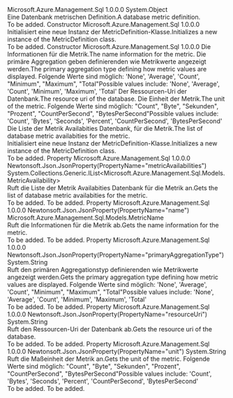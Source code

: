 <Type Name="MetricDefinition" FullName="Microsoft.Azure.Management.Sql.Models.MetricDefinition">
  <TypeSignature Language="C#" Value="public class MetricDefinition" />
  <TypeSignature Language="ILAsm" Value=".class public auto ansi beforefieldinit MetricDefinition extends System.Object" />
  <TypeSignature Language="DocId" Value="T:Microsoft.Azure.Management.Sql.Models.MetricDefinition" />
  <TypeSignature Language="VB.NET" Value="Public Class MetricDefinition" />
  <TypeSignature Language="F#" Value="type MetricDefinition = class" />
  <AssemblyInfo>
    <AssemblyName>Microsoft.Azure.Management.Sql</AssemblyName>
    <AssemblyVersion>1.0.0.0</AssemblyVersion>
  </AssemblyInfo>
  <Base>
    <BaseTypeName>System.Object</BaseTypeName>
  </Base>
  <Interfaces />
  <Docs>
    <summary>
            <span data-ttu-id="2b69c-101">Eine Datenbank metrischen Definition.</span><span class="sxs-lookup"><span data-stu-id="2b69c-101">A database metric definition.</span></span>
            </summary>
    <remarks>To be added.</remarks>
  </Docs>
  <Members>
    <Member MemberName=".ctor">
      <MemberSignature Language="C#" Value="public MetricDefinition ();" />
      <MemberSignature Language="ILAsm" Value=".method public hidebysig specialname rtspecialname instance void .ctor() cil managed" />
      <MemberSignature Language="DocId" Value="M:Microsoft.Azure.Management.Sql.Models.MetricDefinition.#ctor" />
      <MemberSignature Language="VB.NET" Value="Public Sub New ()" />
      <MemberType>Constructor</MemberType>
      <AssemblyInfo>
        <AssemblyName>Microsoft.Azure.Management.Sql</AssemblyName>
        <AssemblyVersion>1.0.0.0</AssemblyVersion>
      </AssemblyInfo>
      <Parameters />
      <Docs>
        <summary>
            <span data-ttu-id="2b69c-102">Initialisiert eine neue Instanz der MetricDefinition-Klasse.</span><span class="sxs-lookup"><span data-stu-id="2b69c-102">Initializes a new instance of the MetricDefinition class.</span></span>
            </summary>
        <remarks>To be added.</remarks>
      </Docs>
    </Member>
    <Member MemberName=".ctor">
      <MemberSignature Language="C#" Value="public MetricDefinition (Microsoft.Azure.Management.Sql.Models.MetricName name = null, string primaryAggregationType = null, string resourceUri = null, string unit = null, System.Collections.Generic.IList&lt;Microsoft.Azure.Management.Sql.Models.MetricAvailability&gt; metricAvailabilities = null);" />
      <MemberSignature Language="ILAsm" Value=".method public hidebysig specialname rtspecialname instance void .ctor(class Microsoft.Azure.Management.Sql.Models.MetricName name, string primaryAggregationType, string resourceUri, string unit, class System.Collections.Generic.IList`1&lt;class Microsoft.Azure.Management.Sql.Models.MetricAvailability&gt; metricAvailabilities) cil managed" />
      <MemberSignature Language="DocId" Value="M:Microsoft.Azure.Management.Sql.Models.MetricDefinition.#ctor(Microsoft.Azure.Management.Sql.Models.MetricName,System.String,System.String,System.String,System.Collections.Generic.IList{Microsoft.Azure.Management.Sql.Models.MetricAvailability})" />
      <MemberSignature Language="VB.NET" Value="Public Sub New (Optional name As MetricName = null, Optional primaryAggregationType As String = null, Optional resourceUri As String = null, Optional unit As String = null, Optional metricAvailabilities As IList(Of MetricAvailability) = null)" />
      <MemberSignature Language="F#" Value="new Microsoft.Azure.Management.Sql.Models.MetricDefinition : Microsoft.Azure.Management.Sql.Models.MetricName * string * string * string * System.Collections.Generic.IList&lt;Microsoft.Azure.Management.Sql.Models.MetricAvailability&gt; -&gt; Microsoft.Azure.Management.Sql.Models.MetricDefinition" Usage="new Microsoft.Azure.Management.Sql.Models.MetricDefinition (name, primaryAggregationType, resourceUri, unit, metricAvailabilities)" />
      <MemberType>Constructor</MemberType>
      <AssemblyInfo>
        <AssemblyName>Microsoft.Azure.Management.Sql</AssemblyName>
        <AssemblyVersion>1.0.0.0</AssemblyVersion>
      </AssemblyInfo>
      <Parameters>
        <Parameter Name="name" Type="Microsoft.Azure.Management.Sql.Models.MetricName" />
        <Parameter Name="primaryAggregationType" Type="System.String" />
        <Parameter Name="resourceUri" Type="System.String" />
        <Parameter Name="unit" Type="System.String" />
        <Parameter Name="metricAvailabilities" Type="System.Collections.Generic.IList&lt;Microsoft.Azure.Management.Sql.Models.MetricAvailability&gt;" />
      </Parameters>
      <Docs>
        <param name="name"><span data-ttu-id="2b69c-103">Die Informationen für die Metrik.</span><span class="sxs-lookup"><span data-stu-id="2b69c-103">The name information for the metric.</span></span></param>
        <param name="primaryAggregationType"><span data-ttu-id="2b69c-104">Die primäre Aggregation geben definierenden wie Metrikwerte angezeigt werden.</span><span class="sxs-lookup"><span data-stu-id="2b69c-104">The primary aggregation type defining how metric values are displayed.</span></span> <span data-ttu-id="2b69c-105">Folgende Werte sind möglich: 'None', 'Average', 'Count', "Minimum", "Maximum", "Total"</span><span class="sxs-lookup"><span data-stu-id="2b69c-105">Possible values include: 'None', 'Average', 'Count', 'Minimum', 'Maximum', 'Total'</span></span></param>
        <param name="resourceUri"><span data-ttu-id="2b69c-106">Der Ressourcen-Uri der Datenbank.</span><span class="sxs-lookup"><span data-stu-id="2b69c-106">The resource uri of the database.</span></span></param>
        <param name="unit"><span data-ttu-id="2b69c-107">Die Einheit der Metrik.</span><span class="sxs-lookup"><span data-stu-id="2b69c-107">The unit of the metric.</span></span> <span data-ttu-id="2b69c-108">Folgende Werte sind möglich: "Count", "Byte", "Sekunden", "Prozent", "CountPerSecond", "BytesPerSecond"</span><span class="sxs-lookup"><span data-stu-id="2b69c-108">Possible values include: 'Count', 'Bytes', 'Seconds', 'Percent', 'CountPerSecond', 'BytesPerSecond'</span></span></param>
        <param name="metricAvailabilities"><span data-ttu-id="2b69c-109">Die Liste der Metrik Availabities Datenbank, für die Metrik.</span><span class="sxs-lookup"><span data-stu-id="2b69c-109">The list of database metric availabities for the metric.</span></span></param>
        <summary>
            <span data-ttu-id="2b69c-110">Initialisiert eine neue Instanz der MetricDefinition-Klasse.</span><span class="sxs-lookup"><span data-stu-id="2b69c-110">Initializes a new instance of the MetricDefinition class.</span></span>
            </summary>
        <remarks>To be added.</remarks>
      </Docs>
    </Member>
    <Member MemberName="MetricAvailabilities">
      <MemberSignature Language="C#" Value="public System.Collections.Generic.IList&lt;Microsoft.Azure.Management.Sql.Models.MetricAvailability&gt; MetricAvailabilities { get; }" />
      <MemberSignature Language="ILAsm" Value=".property instance class System.Collections.Generic.IList`1&lt;class Microsoft.Azure.Management.Sql.Models.MetricAvailability&gt; MetricAvailabilities" />
      <MemberSignature Language="DocId" Value="P:Microsoft.Azure.Management.Sql.Models.MetricDefinition.MetricAvailabilities" />
      <MemberSignature Language="VB.NET" Value="Public ReadOnly Property MetricAvailabilities As IList(Of MetricAvailability)" />
      <MemberSignature Language="F#" Value="member this.MetricAvailabilities : System.Collections.Generic.IList&lt;Microsoft.Azure.Management.Sql.Models.MetricAvailability&gt;" Usage="Microsoft.Azure.Management.Sql.Models.MetricDefinition.MetricAvailabilities" />
      <MemberType>Property</MemberType>
      <AssemblyInfo>
        <AssemblyName>Microsoft.Azure.Management.Sql</AssemblyName>
        <AssemblyVersion>1.0.0.0</AssemblyVersion>
      </AssemblyInfo>
      <Attributes>
        <Attribute>
          <AttributeName>Newtonsoft.Json.JsonProperty(PropertyName="metricAvailabilities")</AttributeName>
        </Attribute>
      </Attributes>
      <ReturnValue>
        <ReturnType>System.Collections.Generic.IList&lt;Microsoft.Azure.Management.Sql.Models.MetricAvailability&gt;</ReturnType>
      </ReturnValue>
      <Docs>
        <summary>
            <span data-ttu-id="2b69c-111">Ruft die Liste der Metrik Availabities Datenbank für die Metrik an.</span><span class="sxs-lookup"><span data-stu-id="2b69c-111">Gets the list of database metric availabities for the metric.</span></span>
            </summary>
        <value>To be added.</value>
        <remarks>To be added.</remarks>
      </Docs>
    </Member>
    <Member MemberName="Name">
      <MemberSignature Language="C#" Value="public Microsoft.Azure.Management.Sql.Models.MetricName Name { get; }" />
      <MemberSignature Language="ILAsm" Value=".property instance class Microsoft.Azure.Management.Sql.Models.MetricName Name" />
      <MemberSignature Language="DocId" Value="P:Microsoft.Azure.Management.Sql.Models.MetricDefinition.Name" />
      <MemberSignature Language="VB.NET" Value="Public ReadOnly Property Name As MetricName" />
      <MemberSignature Language="F#" Value="member this.Name : Microsoft.Azure.Management.Sql.Models.MetricName" Usage="Microsoft.Azure.Management.Sql.Models.MetricDefinition.Name" />
      <MemberType>Property</MemberType>
      <AssemblyInfo>
        <AssemblyName>Microsoft.Azure.Management.Sql</AssemblyName>
        <AssemblyVersion>1.0.0.0</AssemblyVersion>
      </AssemblyInfo>
      <Attributes>
        <Attribute>
          <AttributeName>Newtonsoft.Json.JsonProperty(PropertyName="name")</AttributeName>
        </Attribute>
      </Attributes>
      <ReturnValue>
        <ReturnType>Microsoft.Azure.Management.Sql.Models.MetricName</ReturnType>
      </ReturnValue>
      <Docs>
        <summary>
            <span data-ttu-id="2b69c-112">Ruft die Informationen für die Metrik ab.</span><span class="sxs-lookup"><span data-stu-id="2b69c-112">Gets the name information for the metric.</span></span>
            </summary>
        <value>To be added.</value>
        <remarks>To be added.</remarks>
      </Docs>
    </Member>
    <Member MemberName="PrimaryAggregationType">
      <MemberSignature Language="C#" Value="public string PrimaryAggregationType { get; }" />
      <MemberSignature Language="ILAsm" Value=".property instance string PrimaryAggregationType" />
      <MemberSignature Language="DocId" Value="P:Microsoft.Azure.Management.Sql.Models.MetricDefinition.PrimaryAggregationType" />
      <MemberSignature Language="VB.NET" Value="Public ReadOnly Property PrimaryAggregationType As String" />
      <MemberSignature Language="F#" Value="member this.PrimaryAggregationType : string" Usage="Microsoft.Azure.Management.Sql.Models.MetricDefinition.PrimaryAggregationType" />
      <MemberType>Property</MemberType>
      <AssemblyInfo>
        <AssemblyName>Microsoft.Azure.Management.Sql</AssemblyName>
        <AssemblyVersion>1.0.0.0</AssemblyVersion>
      </AssemblyInfo>
      <Attributes>
        <Attribute>
          <AttributeName>Newtonsoft.Json.JsonProperty(PropertyName="primaryAggregationType")</AttributeName>
        </Attribute>
      </Attributes>
      <ReturnValue>
        <ReturnType>System.String</ReturnType>
      </ReturnValue>
      <Docs>
        <summary>
            <span data-ttu-id="2b69c-113">Ruft den primären Aggregationstyp definierenden wie Metrikwerte angezeigt werden.</span><span class="sxs-lookup"><span data-stu-id="2b69c-113">Gets the primary aggregation type defining how metric values are displayed.</span></span> <span data-ttu-id="2b69c-114">Folgende Werte sind möglich: 'None', 'Average', 'Count', "Minimum", "Maximum", "Total"</span><span class="sxs-lookup"><span data-stu-id="2b69c-114">Possible values include: 'None', 'Average', 'Count', 'Minimum', 'Maximum', 'Total'</span></span>
            </summary>
        <value>To be added.</value>
        <remarks>To be added.</remarks>
      </Docs>
    </Member>
    <Member MemberName="ResourceUri">
      <MemberSignature Language="C#" Value="public string ResourceUri { get; }" />
      <MemberSignature Language="ILAsm" Value=".property instance string ResourceUri" />
      <MemberSignature Language="DocId" Value="P:Microsoft.Azure.Management.Sql.Models.MetricDefinition.ResourceUri" />
      <MemberSignature Language="VB.NET" Value="Public ReadOnly Property ResourceUri As String" />
      <MemberSignature Language="F#" Value="member this.ResourceUri : string" Usage="Microsoft.Azure.Management.Sql.Models.MetricDefinition.ResourceUri" />
      <MemberType>Property</MemberType>
      <AssemblyInfo>
        <AssemblyName>Microsoft.Azure.Management.Sql</AssemblyName>
        <AssemblyVersion>1.0.0.0</AssemblyVersion>
      </AssemblyInfo>
      <Attributes>
        <Attribute>
          <AttributeName>Newtonsoft.Json.JsonProperty(PropertyName="resourceUri")</AttributeName>
        </Attribute>
      </Attributes>
      <ReturnValue>
        <ReturnType>System.String</ReturnType>
      </ReturnValue>
      <Docs>
        <summary>
            <span data-ttu-id="2b69c-115">Ruft den Ressourcen-Uri der Datenbank ab.</span><span class="sxs-lookup"><span data-stu-id="2b69c-115">Gets the resource uri of the database.</span></span>
            </summary>
        <value>To be added.</value>
        <remarks>To be added.</remarks>
      </Docs>
    </Member>
    <Member MemberName="Unit">
      <MemberSignature Language="C#" Value="public string Unit { get; }" />
      <MemberSignature Language="ILAsm" Value=".property instance string Unit" />
      <MemberSignature Language="DocId" Value="P:Microsoft.Azure.Management.Sql.Models.MetricDefinition.Unit" />
      <MemberSignature Language="VB.NET" Value="Public ReadOnly Property Unit As String" />
      <MemberSignature Language="F#" Value="member this.Unit : string" Usage="Microsoft.Azure.Management.Sql.Models.MetricDefinition.Unit" />
      <MemberType>Property</MemberType>
      <AssemblyInfo>
        <AssemblyName>Microsoft.Azure.Management.Sql</AssemblyName>
        <AssemblyVersion>1.0.0.0</AssemblyVersion>
      </AssemblyInfo>
      <Attributes>
        <Attribute>
          <AttributeName>Newtonsoft.Json.JsonProperty(PropertyName="unit")</AttributeName>
        </Attribute>
      </Attributes>
      <ReturnValue>
        <ReturnType>System.String</ReturnType>
      </ReturnValue>
      <Docs>
        <summary>
            <span data-ttu-id="2b69c-116">Ruft die Maßeinheit der Metrik an.</span><span class="sxs-lookup"><span data-stu-id="2b69c-116">Gets the unit of the metric.</span></span> <span data-ttu-id="2b69c-117">Folgende Werte sind möglich: "Count", "Byte", "Sekunden", "Prozent", "CountPerSecond", "BytesPerSecond"</span><span class="sxs-lookup"><span data-stu-id="2b69c-117">Possible values include: 'Count', 'Bytes', 'Seconds', 'Percent', 'CountPerSecond', 'BytesPerSecond'</span></span>
            </summary>
        <value>To be added.</value>
        <remarks>To be added.</remarks>
      </Docs>
    </Member>
  </Members>
</Type>